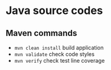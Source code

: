 # Java source codes #

## Maven commands ##
* `mvn clean install` build application
* `mvn validate` check code styles
* `mvn verify` check test line coverage
